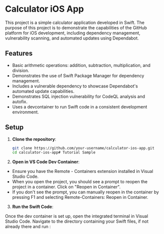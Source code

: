# Calculator iOS App

This project is a simple calculator application developed in Swift. The purpose of this project is to demonstrate the capabilities of the GitHub platform for iOS development, including dependency management, vulnerability scanning, and automated updates using Dependabot.

## Features

- Basic arithmetic operations: addition, subtraction, multiplication, and division.
- Demonstrates the use of Swift Package Manager for dependency management.
- Includes a vulnerable dependency to showcase Dependabot's automated update capabilities.
- Demonstrates SQL injection vulnerability for CodeQL analysis and autofix.
- Uses a devcontainer to run Swift code in a consistent development environment.

## Setup

1. **Clone the repository**:
   ```sh
   git clone https://github.com/your-username/calculator-ios-app.git
   cd calculator-ios-app# Tutorial Sample

2. **Open in VS Code Dev Container**:

- Ensure you have the Remote - Containers extension installed in Visual Studio Code.
- When you open the project, you should see a prompt to reopen the project in a container. Click on "Reopen in Container".
- If you don't see the prompt, you can manually reopen in the container by pressing F1 and selecting Remote-Containers: Reopen in Container.

3. **Run the Swift Code**:

Once the dev container is set up, open the integrated terminal in Visual Studio Code.
Navigate to the directory containing your Swift files, if not already there and run : 

```swift run 
